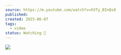 ```yaml
---
source: https://m.youtube.com/watch?v=hSTy_BInQs8
published: 
created: 2025-06-07
tags:
  - video
status: Watching 👀
---
```

![](https://www.youtube.com/watch?v=hSTy_BInQs8)